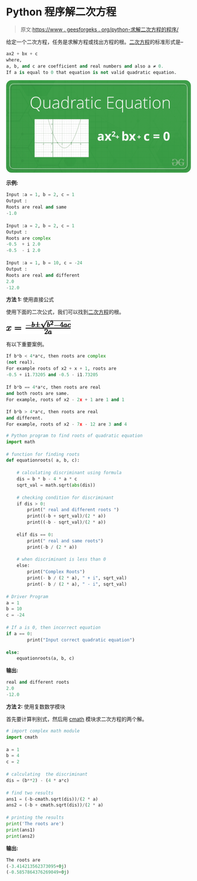 # Python 程序解二次方程

> 原文:[https://www . geesforgeks . org/python-求解二次方程的程序/](https://www.geeksforgeeks.org/python-program-to-solve-quadratic-equation/)

给定一个二次方程，任务是求解方程或找出方程的根。[二次方程](https://www.geeksforgeeks.org/program-to-find-the-roots-of-quadratic-equation/)的标准形式是–

```py
ax2 + bx + c
where,
a, b, and c are coefficient and real numbers and also a ≠ 0.
If a is equal to 0 that equation is not valid quadratic equation.

```

![](img/4bd71a5e17c27e949bfcfbc4414da9a1.png)

**示例:**

```py
Input :a = 1, b = 2, c = 1 
Output : 
Roots are real and same
-1.0

Input :a = 2, b = 2, c = 1
Output :
Roots are complex
-0.5  + i 2.0
-0.5  - i 2.0

Input :a = 1, b = 10, c = -24 
Output : 
Roots are real and different
2.0
-12.0

```

**方法 1:** 使用直接公式

使用下面的二次公式，我们可以找到[二次方程](https://www.geeksforgeeks.org/program-to-find-the-roots-of-quadratic-equation/)的根。

![x=\frac{-b\pm \sqrt{b^2-4ac}}{2a}](img/1fcfc5eab9664979f1a2ff0a29197a11.png "Rendered by QuickLaTeX.com")

有以下重要案例。

```py
If b*b < 4*a*c, then roots are complex
(not real).
For example roots of x2 + x + 1, roots are
-0.5 + i1.73205 and -0.5 - i1.73205

If b*b == 4*a*c, then roots are real 
and both roots are same.
For example, roots of x2 - 2x + 1 are 1 and 1

If b*b > 4*a*c, then roots are real 
and different.
For example, roots of x2 - 7x - 12 are 3 and 4
```

```py
# Python program to find roots of quadratic equation
import math 

# function for finding roots
def equationroots( a, b, c): 

    # calculating discriminant using formula
    dis = b * b - 4 * a * c 
    sqrt_val = math.sqrt(abs(dis)) 

    # checking condition for discriminant
    if dis > 0: 
        print(" real and different roots ") 
        print((-b + sqrt_val)/(2 * a)) 
        print((-b - sqrt_val)/(2 * a)) 

    elif dis == 0: 
        print(" real and same roots") 
        print(-b / (2 * a)) 

    # when discriminant is less than 0
    else:
        print("Complex Roots") 
        print(- b / (2 * a), " + i", sqrt_val) 
        print(- b / (2 * a), " - i", sqrt_val) 

# Driver Program 
a = 1
b = 10
c = -24

# If a is 0, then incorrect equation
if a == 0: 
        print("Input correct quadratic equation") 

else:
    equationroots(a, b, c)
```

**输出:**

```py
real and different roots
2.0
-12.0

```

**方法 2:** 使用复数数学模块

首先要计算判别式，然后用 [cmath](https://www.geeksforgeeks.org/complex-numbers-in-python-set-1-introduction/) 模块求二次方程的两个解。

```py
# import complex math module
import cmath

a = 1
b = 4
c = 2

# calculating  the discriminant
dis = (b**2) - (4 * a*c)

# find two results
ans1 = (-b-cmath.sqrt(dis))/(2 * a)
ans2 = (-b + cmath.sqrt(dis))/(2 * a)

# printing the results
print('The roots are')
print(ans1)
print(ans2)
```

**输出:**

```py
The roots are
(-3.414213562373095+0j)
(-0.5857864376269049+0j)

```